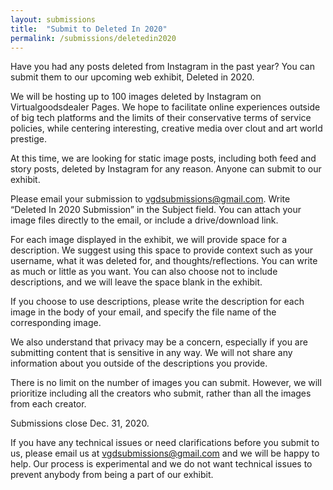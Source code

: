 ```yaml
---
layout: submissions
title:  "Submit to Deleted In 2020"
permalink: /submissions/deletedin2020
---
```


Have you had any posts deleted from Instagram in the past year? You can submit them to our upcoming web exhibit, Deleted in 2020. 

We will be hosting up to 100 images deleted by Instagram on Virtualgoodsdealer Pages.
We hope to facilitate online experiences outside of big tech platforms and the limits of their conservative terms of service policies, while centering interesting, creative media over clout and art world prestige.

At this time, we are looking for static image posts, including both feed and story posts, deleted by Instagram for any reason. Anyone can submit to our exhibit.

Please email your submission to [vgdsubmissions@gmail.com](mailto:vgdsubmissions@gmail.com?subject=Deleted%20In%202020%20Submission). Write “Deleted In 2020 Submission” in the Subject field. You can attach your image files directly to the email, or include a drive/download link.

For each image displayed in the exhibit, we will provide space for a description. We suggest using this space to provide context such as your username, what it was deleted for, and thoughts/reflections. You can write as much or little as you want. You can also choose not to include descriptions, and we will leave the space blank in the exhibit.

If you choose to use descriptions, please write the description for each image in the body of your email, and specify the file name of the corresponding image.

We also understand that privacy may be a concern, especially if you are submitting content that is sensitive in any way. We will not share any information about you outside of the descriptions you provide.

There is no limit on the number of images you can submit. However, we will prioritize including all the creators who submit, rather than all the images from each creator.

Submissions close Dec. 31, 2020.

If you have any technical issues or need clarifications before you submit to us, please email us at [vgdsubmissions@gmail.com](mailto:vgdsubmissions@gmail.com?subject=Deleted%20In%202020%20Submission) and we will be happy to help. Our process is experimental and we do not want technical issues to prevent anybody from being a part of our exhibit.